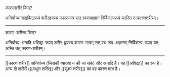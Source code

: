 कारणशरीरं किम्?

अनिर्वाच्यानाद्यविद्यारूपं शरीरद्वयस्य कारणमात्रं सत् स्वरूपाज्ञानं निर्विकल्परूपं यदस्ति तत्कारणशरीरम्।

---

कारण-शरीरम् किम्?

अनिर्वाच्य-अनादि अविद्या-रूपम् शरीर-द्वयस्य कारण-मात्रम् सत् स्व-रूप-अज्ञानम् निर्विकल्प-रूपम् यत् अस्ति तत् कारण-शरीरम्।

---

[[कारण शरीर]] अनिर्वाच्य (जिसकी व्याख्या न की जा सके) और अनादि है। वह [[अविद्या]] का रूप है। अन्य दो शरीरों ([[स्थूल शरीर]] और [[सूक्ष्म शरीर]]) का वह कारण मात्र है।